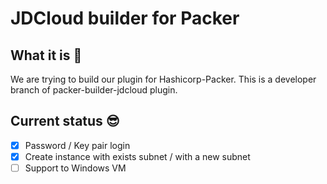 # JDCloud builder for Packer

## What it is 🤔

We are trying to build our plugin for Hashicorp-Packer.
This is a developer branch of packer-builder-jdcloud plugin.

## Current status 😎

- [x] Password / Key pair login
- [x] Create instance with exists subnet / with a new subnet
- [ ] Support to Windows VM